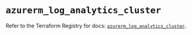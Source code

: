# `azurerm_log_analytics_cluster`

Refer to the Terraform Registry for docs: [`azurerm_log_analytics_cluster`](https://registry.terraform.io/providers/hashicorp/azurerm/3.100.0/docs/resources/log_analytics_cluster).
